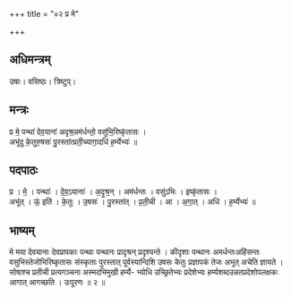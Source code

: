 +++
title = "०२ प्र मे"

+++
## अधिमन्त्रम्
उषाः। वसिष्ठः। त्रिष्टुप्।

## मन्त्रः
प्र मे॒ पन्था॑ देव॒याना॑ अदृश्र॒न्नम॑र्धन्तो॒ वसु॑भि॒रिष्कृ॑तासः ।  
अभू॑दु के॒तुरु॒षसः॑ पु॒रस्ता॑त्प्रती॒च्यागा॒दधि॑ ह॒र्म्येभ्यः॑ ॥

## पदपाठः
प्र । मे॒ । पन्थाः॑ । दे॒व॒ऽयानाः॑ । अ॒दृ॒श्र॒न् । अम॑र्धन्तः । वसु॑ऽभिः । इष्कृ॑तासः ।  
अभू॑त् । ऊं॒ इति॑ । के॒तुः । उ॒षसः॑ । पु॒रस्ता॑त् । प्र॒ती॒ची । आ । अ॒गा॒त् । अधि॑ । ह॒र्म्येभ्यः॑ ॥

## भाष्यम्
मे मया देवयानाः देवप्रापकाः पन्थाः पन्थानः प्रादृश्रन् प्रदृश्यन्ते । कीदृशाः पन्थानः अमर्धन्तःअहिंसन्तः वसुभिस्तेजोभिरिष्कृतासः संस्कृताः पुरस्तात् पूर्वस्यान्दिशि उषसः केतुः प्रज्ञापकं तेजः अभूत् अचेति ज्ञायते । सोषाश्च प्रतीची प्रत्यगञ्चना अस्मदभिमुखी हर्म्ये- भ्योधि उच्छ्रितेभ्यः प्रदेशेभ्यः हर्म्यशब्दउन्नतप्रदेशोपलक्षकः आगात् आगच्छति । उःपूरणः ॥ २ ॥